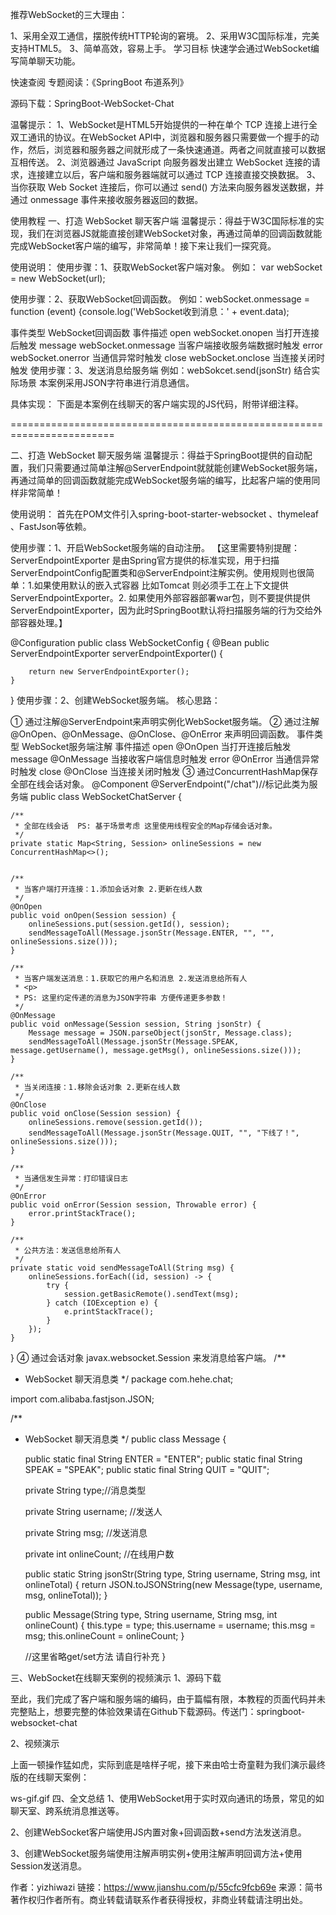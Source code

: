 推荐WebSocket的三大理由：

1、采用全双工通信，摆脱传统HTTP轮询的窘境。
2、采用W3C国际标准，完美支持HTML5。
3、简单高效，容易上手。
学习目标
快速学会通过WebSocket编写简单聊天功能。

快速查阅
专题阅读：《SpringBoot 布道系列》

源码下载：SpringBoot-WebSocket-Chat

温馨提示：
1、WebSocket是HTML5开始提供的一种在单个 TCP 连接上进行全双工通讯的协议。在WebSocket API中，浏览器和服务器只需要做一个握手的动作，然后，浏览器和服务器之间就形成了一条快速通道。两者之间就直接可以数据互相传送。
2、浏览器通过 JavaScript 向服务器发出建立 WebSocket 连接的请求，连接建立以后，客户端和服务器端就可以通过 TCP 连接直接交换数据。
3、当你获取 Web Socket 连接后，你可以通过 send() 方法来向服务器发送数据，并通过 onmessage 事件来接收服务器返回的数据。

使用教程
一、打造 WebSocket 聊天客户端
温馨提示：得益于W3C国际标准的实现，我们在浏览器JS就能直接创建WebSocket对象，再通过简单的回调函数就能完成WebSocket客户端的编写，非常简单！接下来让我们一探究竟。

使用说明：
使用步骤：1、获取WebSocket客户端对象。
例如： var webSocket = new WebSocket(url);

使用步骤：2、获取WebSocket回调函数。
例如：webSocket.onmessage = function (event) {console.log('WebSocket收到消息：' + event.data);

事件类型	WebSocket回调函数	事件描述
open	webSocket.onopen	当打开连接后触发
message	webSocket.onmessage	当客户端接收服务端数据时触发
error	webSocket.onerror	当通信异常时触发
close	webSocket.onclose	当连接关闭时触发
使用步骤：3、发送消息给服务端
例如：webSokcet.send(jsonStr) 结合实际场景 本案例采用JSON字符串进行消息通信。

具体实现：
下面是本案例在线聊天的客户端实现的JS代码，附带详细注释。

<script>

    /**
     * WebSocket客户端
     *
     * 使用说明：
     * 1、WebSocket客户端通过回调函数来接收服务端消息。例如：webSocket.onmessage
     * 2、WebSocket客户端通过send方法来发送消息给服务端。例如：webSocket.send();
     */
    function getWebSocket() {
        /**
         * WebSocket客户端 PS：URL开头表示WebSocket协议 中间是域名端口 结尾是服务端映射地址
         */
        var webSocket = new WebSocket('ws://localhost:8080/chat');
        /**
         * 当服务端打开连接
         */
        webSocket.onopen = function (event) {
            console.log('WebSocket打开连接');
        };

        /**
         * 当服务端发来消息：1.广播消息 2.更新在线人数
         */
        webSocket.onmessage = function (event) {
            console.log('WebSocket收到消息：%c' + event.data, 'color:green');
            //获取服务端消息
            var message = JSON.parse(event.data) || {};
            var $messageContainer = $('.message-container');
            //喉咙发炎
            if (message.type === 'SPEAK') {
                $messageContainer.append(
                    '<div class="mdui-card" style="margin: 10px 0;">' +
                    '<div class="mdui-card-primary">' +
                    '<div class="mdui-card-content message-content">' + message.username + "：" + message.msg + '</div>' +
                    '</div></div>');
            }
            $('.chat-num').text(message.onlineCount);
            //防止刷屏
            var $cards = $messageContainer.children('.mdui-card:visible').toArray();
            if ($cards.length > 5) {
                $cards.forEach(function (item, index) {
                    index < $cards.length - 5 && $(item).slideUp('fast');
                });
            }
        };

        /**
         * 关闭连接
         */
        webSocket.onclose = function (event) {
            console.log('WebSocket关闭连接');
        };

        /**
         * 通信失败
         */
        webSocket.onerror = function (event) {
            console.log('WebSocket发生异常');

        };
        return webSocket;
    }

    var webSocket = getWebSocket();


    /**
     * 通过WebSocket对象发送消息给服务端
     */
    function sendMsgToServer() {
        var $message = $('#msg');
        if ($message.val()) {
            webSocket.send(JSON.stringify({username: $('#username').text(), msg: $message.val()}));
            $message.val(null);
        }

    }
    /**
     * 清屏
     */
    function clearMsg(){
      $(".message-container").empty();
    }

    /**
     * 使用ENTER发送消息
     */
    document.onkeydown = function (event) {
        var e = event || window.event || arguments.callee.caller.arguments[0];
        e.keyCode === 13 && sendMsgToServer();
    };
</script>
========================================================================

二、打造 WebSocket 聊天服务端
温馨提示：得益于SpringBoot提供的自动配置，我们只需要通过简单注解@ServerEndpoint就就能创建WebSocket服务端，再通过简单的回调函数就能完成WebSocket服务端的编写，比起客户端的使用同样非常简单！

使用说明：
首先在POM文件引入spring-boot-starter-websocket 、thymeleaf 、FastJson等依赖。

使用步骤：1、开启WebSocket服务端的自动注册。
【这里需要特别提醒：ServerEndpointExporter 是由Spring官方提供的标准实现，用于扫描ServerEndpointConfig配置类和@ServerEndpoint注解实例。使用规则也很简单：1.如果使用默认的嵌入式容器 比如Tomcat 则必须手工在上下文提供ServerEndpointExporter。2. 如果使用外部容器部署war包，则不要提供提供ServerEndpointExporter，因为此时SpringBoot默认将扫描服务端的行为交给外部容器处理。】

@Configuration
public class WebSocketConfig {
    @Bean
    public ServerEndpointExporter serverEndpointExporter() {

        return new ServerEndpointExporter();
    }
}
使用步骤：2、创建WebSocket服务端。
核心思路：

① 通过注解@ServerEndpoint来声明实例化WebSocket服务端。
② 通过注解@OnOpen、@OnMessage、@OnClose、@OnError 来声明回调函数。
事件类型	WebSocket服务端注解	事件描述
open	@OnOpen	当打开连接后触发
message	@OnMessage	当接收客户端信息时触发
error	@OnError	当通信异常时触发
close	@OnClose	当连接关闭时触发
③ 通过ConcurrentHashMap保存全部在线会话对象。
@Component
@ServerEndpoint("/chat")//标记此类为服务端
public class WebSocketChatServer {

    /**
     * 全部在线会话  PS: 基于场景考虑 这里使用线程安全的Map存储会话对象。
     */
    private static Map<String, Session> onlineSessions = new ConcurrentHashMap<>();


    /**
     * 当客户端打开连接：1.添加会话对象 2.更新在线人数
     */
    @OnOpen
    public void onOpen(Session session) {
        onlineSessions.put(session.getId(), session);
        sendMessageToAll(Message.jsonStr(Message.ENTER, "", "", onlineSessions.size()));
    }

    /**
     * 当客户端发送消息：1.获取它的用户名和消息 2.发送消息给所有人
     * <p>
     * PS: 这里约定传递的消息为JSON字符串 方便传递更多参数！
     */
    @OnMessage
    public void onMessage(Session session, String jsonStr) {
        Message message = JSON.parseObject(jsonStr, Message.class);
        sendMessageToAll(Message.jsonStr(Message.SPEAK, message.getUsername(), message.getMsg(), onlineSessions.size()));
    }

    /**
     * 当关闭连接：1.移除会话对象 2.更新在线人数
     */
    @OnClose
    public void onClose(Session session) {
        onlineSessions.remove(session.getId());
        sendMessageToAll(Message.jsonStr(Message.QUIT, "", "下线了！", onlineSessions.size()));
    }

    /**
     * 当通信发生异常：打印错误日志
     */
    @OnError
    public void onError(Session session, Throwable error) {
        error.printStackTrace();
    }

    /**
     * 公共方法：发送信息给所有人
     */
    private static void sendMessageToAll(String msg) {
        onlineSessions.forEach((id, session) -> {
            try {
                session.getBasicRemote().sendText(msg);
            } catch (IOException e) {
                e.printStackTrace();
            }
        });
    }

}
④ 通过会话对象 javax.websocket.Session 来发消息给客户端。
/**
 * WebSocket 聊天消息类
 */
package com.hehe.chat;

import com.alibaba.fastjson.JSON;

/**
 * WebSocket 聊天消息类
 */
public class Message {

    public static final String ENTER = "ENTER";
    public static final String SPEAK = "SPEAK";
    public static final String QUIT = "QUIT";

    private String type;//消息类型

    private String username; //发送人

    private String msg; //发送消息

    private int onlineCount; //在线用户数

    public static String jsonStr(String type, String username, String msg, int onlineTotal) {
        return JSON.toJSONString(new Message(type, username, msg, onlineTotal));
    }

    public Message(String type, String username, String msg, int onlineCount) {
        this.type = type;
        this.username = username;
        this.msg = msg;
        this.onlineCount = onlineCount;
    }

    //这里省略get/set方法 请自行补充
}

三、WebSocket在线聊天案例的视频演示
1、源码下载

至此，我们完成了客户端和服务端的编码，由于篇幅有限，本教程的页面代码并未完整贴上，想要完整的体验效果请在Github下载源码。传送门：springboot-websocket-chat

2、视频演示

上面一顿操作猛如虎，实际到底是啥样子呢，接下来由哈士奇童鞋为我们演示最终版的在线聊天案例：


ws-gif.gif
四、全文总结
1、使用WebSocket用于实时双向通讯的场景，常见的如聊天室、跨系统消息推送等。

2、创建WebSocket客户端使用JS内置对象+回调函数+send方法发送消息。

3、创建WebSocket服务端使用注解声明实例+使用注解声明回调方法+使用Session发送消息。

作者：yizhiwazi
链接：https://www.jianshu.com/p/55cfc9fcb69e
来源：简书
著作权归作者所有。商业转载请联系作者获得授权，非商业转载请注明出处。
